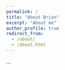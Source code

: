 ```yaml
---
permalink: /
title: "About Brian"
excerpt: "About me"
author_profile: true
redirect_from: 
  - /about/
  - /about.html
---
```


...
